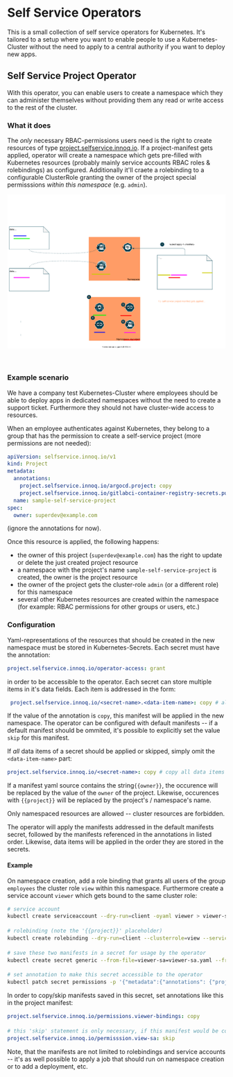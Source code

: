 # Self Service Operators

This is a small collection of self service operators for Kubernetes. It's tailored to a setup where you want to enable people to use a Kubernetes-Cluster without the need to apply to a central authority if you want to deploy new apps.

## Self Service Project Operator

With this operator, you can enable users to create a namespace which they can administer themselves without providing them any read or write access to the rest of the cluster.

### What it does

The _only_ necessary RBAC-permissions users need is the right to create resources of type [project.selfservice.innoq.io](self-service-project-manifest.yaml). If a project-manifest gets applied, operator will create a namespace which gets pre-filled with Kubernetes resources (probably mainly service accounts RBAC roles & rolebindings) as configured. Additionally it'll craete a rolebinding to a configurable ClusterRole granting the owner of the project special permisssions _within this namespace_ (e.g. `admin`).

![operator flow](self-service-project-operator.svg)

![]()

### Example scenario

We have a company test Kubernetes-Cluster where employees should be able to deploy apps in dedicated namespaces without the need to create a support ticket. Furthermore they should not have cluster-wide access to resources.

When an employee authenticates against Kubernetes, they belong to a group that has the permission to create a self-service project (more permissions are not needed):

```yaml
apiVersion: selfservice.innoq.io/v1
kind: Project
metadata:
  annotations:
    project.selfservice.innoq.io/argocd.project: copy
    project.selfservice.innoq.io/gitlabci-container-registry-secrets.public-key: skip
  name: sample-self-service-project
spec:
  owner: superdev@example.com
```

(ignore the annotations for now).

Once this resource is applied, the following happens:

- the owner of this project (`superdev@example.com`) has the right to update or delete the just created project resource
- a namespace with the project's name `sample-self-service-project` is created, the owner is the project resource
- the owner of the project gets the cluster-role `admin` (or a different role) for this namespace
- several other Kubernetes resources are created within the namespace (for example: RBAC permissions for other groups or users, etc.)

### Configuration

Yaml-representations of the resources that should be created in the new namespace must be stored in Kubernetes-Secrets. Each secret must have the annotation:

```yaml
project.selfservice.innoq.io/operator-access: grant
```

in order to be accessible to the operator. Each secret can store multiple items in it's data fields. Each item is addressed in the form:

```yaml
 project.selfservice.innoq.io/<secret-name>.<data-item-name>: copy # allowed values are 'copy' or 'skip'
```

If the value of the annotation is `copy`, this manifest will be applied in the new namespace. The operator can be configured with default manifests -- if a default manifest should be ommited, it's possible to explicitly set the value `skip` for this manifest.

If _all_ data items of a secret should be applied or skipped, simply omit the `<data-item-name>` part:

```yaml
project.selfservice.innoq.io/<secret-name>: copy # copy all data items of the secret
```

If a manifest yaml source contains the string`{{owner}}`, the occurence will be replaced by the value of the `owner` of the project. Likewise, occurences with `{{project}}` will be replaced by the project's / namespace's name.

Only namespaced resources are allowed -- cluster resources are forbidden.

The operator will apply the manifests addressed in the default manifests secret, followed by the manifests referenced in the annotations in listed order. Likewise, data items will be applied in the order they are stored in the secrets.

#### Example

On namespace creation, add a role binding that grants all users of the group `employees` the cluster role `view` within this namespace. Furthermore create a service account `viewer` which gets bound to the same cluster role:

```bash
# service account
kubectl create serviceaccount --dry-run=client -oyaml viewer > viewer-sa.yaml

# rolebinding (note the '{{project}}' placeholder)
kubectl create rolebinding --dry-run=client --clusterrole=view --serviceaccount="{{project}}:viewer" --group=employees -oyaml viewer-binding > viewer-binding.yaml

# save these two manifests in a secret for usage by the operator
kubectl create secret generic --from-file=viewer-sa=viewer-sa.yaml --from-file=viewer-bindings=viewer-binding.yaml -oyaml permissions

# set annotation to make this secret accessible to the operator
kubectl patch secret permissions -p '{"metadata":{"annotations": {"project.selfservice.innoq.io/operator-access":"grant"}}}'

```

In order to copy/skip manifests saved in this secret, set annotations like this in the project manifest:

```yaml
project.selfservice.innoq.io/permissions.viewer-bindings: copy

# this 'skip' statement is only necessary, if this manifest would be copied by default
project.selfservice.innoq.io/permisssion.view-sa: skip
```

Note, that the manifests are not limited to rolebindings and service accounts -- it's as well possible to apply a job that should run on namespace creation or to add a deployment, etc.
